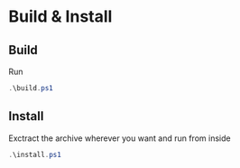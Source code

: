 # Build & Install

## Build

Run

```Powershell
.\build.ps1
```

## Install

Exctract the archive wherever you want and run from inside
```Powershell
.\install.ps1
```
